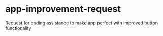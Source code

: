 # app-improvement-request
Request for coding assistance to make app perfect with improved button functionality
